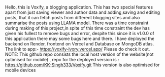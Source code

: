 Hello, this is Voxify, a blogging application. This has two special features apart from just saving viewer and author data and adding,saving and editing posts, that it can fetch posts from different blogging sites and also summarise the posts using LLAMA model. There was a time constraint during making of this project,in spite of this time constraint the dev has given his fullest to remove bugs and error, despite this since it is v1.0.0 of this application there may some bugs here and there. I have deployed the backend on Render, frontend on Vercel and Database on MongoDB atlas.
The link to app:- https://voxify-ivory.vercel.app/
Please do check it out.
NOTE: This github repo consists the local host version of the website(not optimised for mobile) , repo for the deployed version is : https://github.com/KK-Singh333/Voxify.git
This version is also optimised for mobile devices
